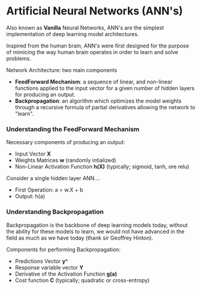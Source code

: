 # Artificial Neural Networks (ANN's)

Also known as **Vanilla** Neural Networks, ANN's are the simplest implementation of deep learning model architectures.

Inspired from the human brain, ANN's were first designed for the purpose of mimicing the way human brain operates in order to learn and solve problems.

Network Architecture: two main components
* **FeedForward Mechanism**: a sequence of linear, and non-linear functions applied to the input vector for a given number of hidden layers for producing an output.
* **Backpropagation**: an algorithm which optimizes the model weights through a recursive formula of partial derivatives allowing the network to "learn".

### Understanding the FeedForward Mechanism

Necessary components of producing an output:
* Input Vector **X**
* Weights Matrices **w** (randomly intialized)
* Non-Linear Activation Function **h(X)** (typically; sigmoid, tanh, ore relu)

Consider a single hidden layer ANN....
* First Operation: a = w.X + b
* Output: h(a)


### Understanding Backpropagation

Backpropagation is the backbone of deep learning models today, without the ability for these models to learn, we would not have advanced in the field as much as we have today (thank sir Geoffrey Hinton).

Components for performing Backpropagation:
* Predictions Vector **y^**
* Response variable vector **Y**
* Derivative of the Activation Function **g(a)**
* Cost function **C** (typically; quadratic or cross-entropy)
